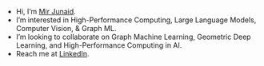 - Hi, I’m [Mir Junaid](https://mirjunaid26.github.io/).
- I’m interested in High-Performance Computing, Large Language Models, Computer Vision, & Graph ML.
- I’m looking to collaborate on Graph Machine Learning, Geometric Deep Learning, and High-Performance Computing in AI.
- Reach me at [LinkedIn](https://www.linkedin.com/in/mirjunaid26/).


<!---
mirjunaid26/mirjunaid26 is a ✨ special ✨ repository because its `README.md` (this file) appears on your GitHub profile.
You can click the Preview link to take a look at your changes.
--->
